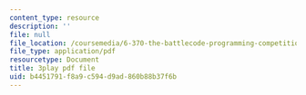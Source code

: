 ```yaml
---
content_type: resource
description: ''
file: null
file_location: /coursemedia/6-370-the-battlecode-programming-competition-january-iap-2013/b4451791f8a9c594d9ad860b88b37f6b_3j3Odfpvhrs.pdf
file_type: application/pdf
resourcetype: Document
title: 3play pdf file
uid: b4451791-f8a9-c594-d9ad-860b88b37f6b
---
```


